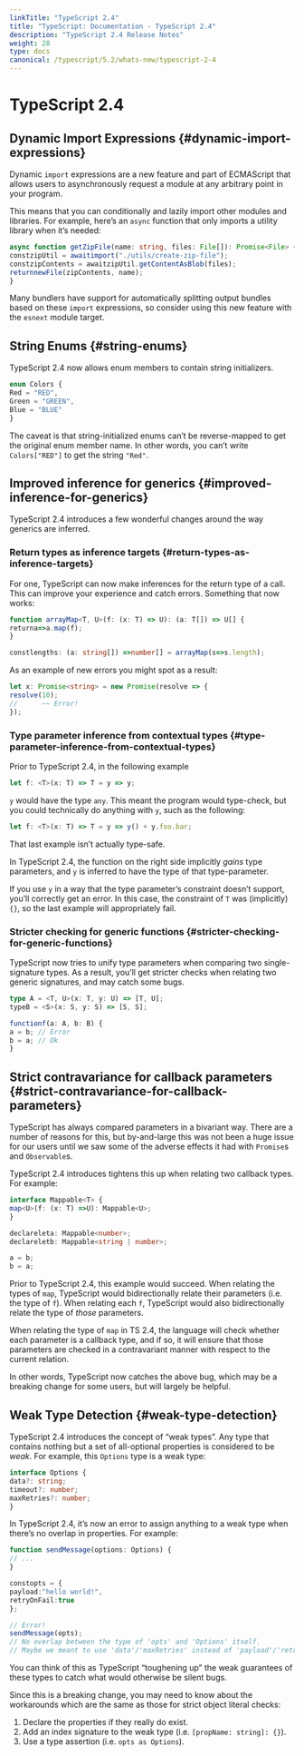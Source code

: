 ```yaml
---
linkTitle: "TypeScript 2.4"
title: "TypeScript: Documentation - TypeScript 2.4"
description: "TypeScript 2.4 Release Notes"
weight: 28
type: docs
canonical: /typescript/5.2/whats-new/typescript-2-4
---
```


# TypeScript 2.4

## Dynamic Import Expressions {#dynamic-import-expressions}

Dynamic `import` expressions are a new feature and part of ECMAScript that allows users to asynchronously request a module at any arbitrary point in your program.

This means that you can conditionally and lazily import other modules and libraries.
For example, here’s an `async` function that only imports a utility library when it’s needed:

```ts
async function getZipFile(name: string, files: File[]): Promise<File> {
constzipUtil = awaitimport("./utils/create-zip-file");
constzipContents = awaitzipUtil.getContentAsBlob(files);
returnnewFile(zipContents, name);
}
```

Many bundlers have support for automatically splitting output bundles based on these `import` expressions, so consider using this new feature with the `esnext` module target.

## String Enums {#string-enums}

TypeScript 2.4 now allows enum members to contain string initializers.

```ts
enum Colors {
Red = "RED",
Green = "GREEN",
Blue = "BLUE"
}
```

The caveat is that string-initialized enums can’t be reverse-mapped to get the original enum member name.
In other words, you can’t write `Colors["RED"]` to get the string `"Red"`.

## Improved inference for generics {#improved-inference-for-generics}

TypeScript 2.4 introduces a few wonderful changes around the way generics are inferred.

### Return types as inference targets {#return-types-as-inference-targets}

For one, TypeScript can now make inferences for the return type of a call.
This can improve your experience and catch errors.
Something that now works:

```ts
function arrayMap<T, U>(f: (x: T) => U): (a: T[]) => U[] {
returna=>a.map(f);
}

constlengths: (a: string[]) =>number[] = arrayMap(s=>s.length);
```

As an example of new errors you might spot as a result:

```ts
let x: Promise<string> = new Promise(resolve => {
resolve(10);
//      ~~ Error!
});
```

### Type parameter inference from contextual types {#type-parameter-inference-from-contextual-types}

Prior to TypeScript 2.4, in the following example

```ts
let f: <T>(x: T) => T = y => y;
```

`y` would have the type `any`.
This meant the program would type-check, but you could technically do anything with `y`, such as the following:

```ts
let f: <T>(x: T) => T = y => y() + y.foo.bar;
```

That last example isn’t actually type-safe.

In TypeScript 2.4, the function on the right side implicitly *gains* type parameters, and `y` is inferred to have the type of that type-parameter.

If you use `y` in a way that the type parameter’s constraint doesn’t support, you’ll correctly get an error.
In this case, the constraint of `T` was (implicitly) `{}`, so the last example will appropriately fail.

### Stricter checking for generic functions {#stricter-checking-for-generic-functions}

TypeScript now tries to unify type parameters when comparing two single-signature types.
As a result, you’ll get stricter checks when relating two generic signatures, and may catch some bugs.

```ts
type A = <T, U>(x: T, y: U) => [T, U];
typeB = <S>(x: S, y: S) => [S, S];

functionf(a: A, b: B) {
a = b; // Error
b = a; // Ok
}
```

## Strict contravariance for callback parameters {#strict-contravariance-for-callback-parameters}

TypeScript has always compared parameters in a bivariant way.
There are a number of reasons for this, but by-and-large this was not been a huge issue for our users until we saw some of the adverse effects it had with `Promise`s and `Observable`s.

TypeScript 2.4 introduces tightens this up when relating two callback types. For example:

```ts
interface Mappable<T> {
map<U>(f: (x: T) =>U): Mappable<U>;
}

declareleta: Mappable<number>;
declareletb: Mappable<string | number>;

a = b;
b = a;
```

Prior to TypeScript 2.4, this example would succeed.
When relating the types of `map`, TypeScript would bidirectionally relate their parameters (i.e. the type of `f`).
When relating each `f`, TypeScript would also bidirectionally relate the type of *those* parameters.

When relating the type of `map` in TS 2.4, the language will check whether each parameter is a callback type, and if so, it will ensure that those parameters are checked in a contravariant manner with respect to the current relation.

In other words, TypeScript now catches the above bug, which may be a breaking change for some users, but will largely be helpful.

## Weak Type Detection {#weak-type-detection}

TypeScript 2.4 introduces the concept of “weak types”.
Any type that contains nothing but a set of all-optional properties is considered to be *weak*.
For example, this `Options` type is a weak type:

```ts
interface Options {
data?: string;
timeout?: number;
maxRetries?: number;
}
```

In TypeScript 2.4, it’s now an error to assign anything to a weak type when there’s no overlap in properties.
For example:

```ts
function sendMessage(options: Options) {
// ...
}

constopts = {
payload:"hello world!",
retryOnFail:true
};

// Error!
sendMessage(opts);
// No overlap between the type of 'opts' and 'Options' itself.
// Maybe we meant to use 'data'/'maxRetries' instead of 'payload'/'retryOnFail'.
```

You can think of this as TypeScript “toughening up” the weak guarantees of these types to catch what would otherwise be silent bugs.

Since this is a breaking change, you may need to know about the workarounds which are the same as those for strict object literal checks:

1. Declare the properties if they really do exist.
2. Add an index signature to the weak type (i.e. `[propName: string]: {}`).
3. Use a type assertion (i.e. `opts as Options`).
